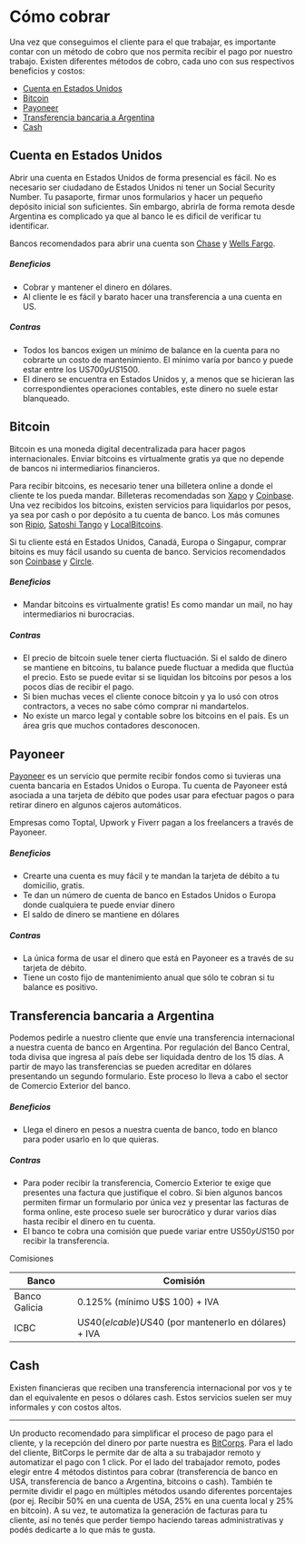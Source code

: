 # Cómo cobrar

Una vez que conseguimos el cliente para el que trabajar, es importante contar con un método de cobro que nos permita recibir el pago por nuestro trabajo. Existen diferentes métodos de cobro, cada uno con sus respectivos beneficios y costos:

- [Cuenta en Estados Unidos](#cuenta-en-estados-unidos)
- [Bitcoin](#bitcoin)
- [Payoneer](#payoneer)
- [Transferencia bancaria a Argentina](#transferencia-bancaria-a-argentina)
- [Cash](#cash)

## Cuenta en Estados Unidos
Abrir una cuenta en Estados Unidos de forma presencial es fácil. No es necesario ser ciudadano de Estados Unidos ni tener un Social Security Number. Tu pasaporte, firmar unos formularios y hacer un pequeño depósito inicial son suficientes. Sin embargo, abrirla de forma remota desde Argentina es complicado ya que al banco le es dificil de verificar tu identificar.

Bancos recomendados para abrir una cuenta son <a href=https://www.chase.com/>Chase</a> y <a href=https://www.wellsfargo.com/>Wells Fargo</a>.

##### Beneficios
- Cobrar y mantener el dinero en dólares.
- Al cliente le es fácil y barato hacer una transferencia a una cuenta en US.

##### Contras
- Todos los bancos exigen un mínimo de balance en la cuenta para no cobrarte un costo de mantenimiento. El mínimo varía por banco y puede estar entre los US$700 y US$1500.
- El dinero se encuentra en Estados Unidos y, a menos que se hicieran las correspondientes operaciones contables, este dinero no suele estar blanqueado.

## Bitcoin
Bitcoin es una moneda digital decentralizada para hacer pagos internacionales. Enviar bitcoins es virtualmente gratis ya que no depende de bancos ni intermediarios financieros. 

Para recibir bitcoins, es necesario tener una billetera online a donde el cliente te los pueda mandar. Billeteras recomendadas son <a href=http://xapo.com/>Xapo</a> y <a href=https://www.coinbase.com/>Coinbase</a>. Una vez recibidos los bitcoins, existen servicios para liquidarlos por pesos, ya sea por cash o por depósito a tu cuenta de banco. Los más comunes son <a href=https://www.ripio.com/es/>Ripio</a>, <a href=https://satoshitango.com/>Satoshi Tango</a> y <a href=https://localbitcoins.com/>LocalBitcoins</a>.

Si tu cliente está en Estados Unidos, Canadá, Europa o Singapur, comprar bitoins es muy fácil usando su cuenta de banco. Servicios recomendados son <a href=https://www.coinbase.com/>Coinbase</a> y <a href=https://www.circle.com/>Circle</a>.

##### Beneficios
- Mandar bitcoins es virtualmente gratis! Es como mandar un mail, no hay intermediarios ni burocracias.

##### Contras
- El precio de bitcoin suele tener cierta fluctuación. Si el saldo de dinero se mantiene en bitcoins, tu balance puede fluctuar a medida que fluctúa el precio. Esto se puede evitar si se liquidan los bitcoins por pesos a los pocos días de recibir el pago.
- Si bien muchas veces el cliente conoce bitcoin y ya lo usó con otros contractors, a veces no sabe cómo comprar ni mandartelos.
- No existe un marco legal y contable sobre los bitcoins en el país. Es un área gris que muchos contadores desconocen.

## Payoneer
[Payoneer](https://www.payoneer.com/) es un servicio que permite recibir fondos como si tuvieras una cuenta bancaria en Estados Unidos o Europa. Tu cuenta de Payoneer está asociada a una tarjeta de débito que podes usar para efectuar pagos o para retirar dinero en algunos cajeros automáticos.

Empresas como  Toptal, Upwork y Fiverr pagan a los freelancers a través de Payoneer.

##### Beneficios
- Crearte una cuenta es muy fácil y te mandan la tarjeta de débito a tu domicilio, gratis.
- Te dan un número de cuenta de banco en Estados Unidos o Europa donde cualquiera te puede enviar dinero
- El saldo de dinero se mantiene en dólares

##### Contras
- La única forma de usar el dinero que está en Payoneer es a través de su tarjeta de débito. 
- Tiene un costo fijo de mantenimiento anual que sólo te cobran si tu balance es positivo.

## Transferencia bancaria a Argentina
Podemos pedirle a nuestro cliente que envíe una transferencia internacional a nuestra cuenta de banco en Argentina. Por regulación del Banco Central, toda divisa que ingresa al país debe ser liquidada dentro de los 15 días. A partir de mayo las transferencias se pueden acreditar en dólares presentando un segundo formulario. Este proceso lo lleva a cabo el sector de Comercio Exterior del banco.

##### Beneficios
- Llega el dinero en pesos a nuestra cuenta de banco, todo en blanco para poder usarlo en lo que quieras.

##### Contras
- Para poder recibir la transferencia, Comercio Exterior te exige que presentes una factura que justifique el cobro. Si bien algunos bancos permiten firmar un formulario por única vez y presentar las facturas de forma online, este proceso suele ser burocrático y durar varios días hasta recibir el dinero en tu cuenta.
- El banco te cobra una comisión que puede variar entre US$50 y US$150 por recibir la transferencia.

Comisiones

| Banco  | Comisión|
| --- | ---|
| Banco Galicia  | 0.125% (mínimo U$S 100) + IVA  |
| ICBC  | U$S40 (el cable) U$S40 (por mantenerlo en dólares) + IVA|

## Cash 
Existen financieras que reciben una transferencia internacional por vos y te dan el equivalente en pesos o dólares cash. Estos servicios suelen ser muy informales y con costos altos.

---

Un producto recomendado para simplificar el proceso de pago para el cliente, y la recepción del dinero por parte nuestra es [BitCorps](https://bitcorps.co/). Para el lado del cliente, BitCorps le permite dar de alta a su trabajador remoto y automatizar el pago con 1 click. Por el lado del trabajador remoto, podes elegir entre 4 métodos distintos para cobrar (transferencia de banco en USA, transferencia de banco a Argentina, bitcoins o cash). También te permite dividir el pago en múltiples métodos usando diferentes porcentajes (por ej. Recibir 50% en una cuenta de USA, 25% en una cuenta local y 25% en bitcoin). A su vez, te automatiza la generación de facturas para tu cliente, así no tenés que perder tiempo haciendo tareas administrativas y podés dedicarte a lo que más te gusta.
